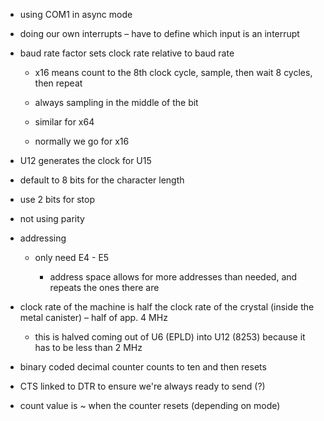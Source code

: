 * using COM1 in async mode

* doing our own interrupts – have to define which input is an interrupt

* baud rate factor sets clock rate relative to baud rate

    * x16 means count to the 8th clock cycle, sample, then wait 8 cycles, then repeat

    * always sampling in the middle of the bit

    * similar for x64

    * normally we go for x16

* U12 generates the clock for U15

* default to 8 bits for the character length

* use 2 bits for stop

* not using parity

* addressing

    * only need E4 - E5

        * address space allows for more addresses than needed, and repeats the ones there are

* clock rate of the machine is half the clock rate of the crystal (inside the metal canister) – half of app. 4 MHz

    * this is halved coming out of U6 (EPLD) into U12 (8253) because it has to be less than 2 MHz

* binary coded decimal counter counts to ten and then resets

* CTS linked to DTR to ensure we're always ready to send (?)

* count value is ~ when the counter resets (depending on mode)
